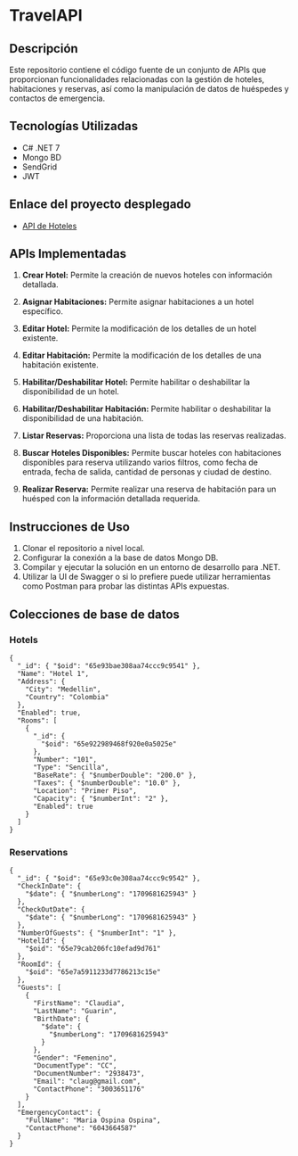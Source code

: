# TravelAPI

## Descripción

Este repositorio contiene el código fuente de un conjunto de APIs que proporcionan funcionalidades relacionadas con la gestión de hoteles, habitaciones y reservas, así como la manipulación de datos de huéspedes y contactos de emergencia.

## Tecnologías Utilizadas

- C# .NET 7
- Mongo BD
- SendGrid
- JWT

## Enlace del proyecto desplegado

- [API de Hoteles](http://www.cgtravelapi.somee.com/swagger/index.html)

## APIs Implementadas

1. **Crear Hotel:** Permite la creación de nuevos hoteles con información detallada.

2. **Asignar Habitaciones:** Permite asignar habitaciones a un hotel específico.

3. **Editar Hotel:** Permite la modificación de los detalles de un hotel existente.

4. **Editar Habitación:** Permite la modificación de los detalles de una habitación existente.

5. **Habilitar/Deshabilitar Hotel:** Permite habilitar o deshabilitar la disponibilidad de un hotel.

6. **Habilitar/Deshabilitar Habitación:** Permite habilitar o deshabilitar la disponibilidad de una habitación.

7. **Listar Reservas:** Proporciona una lista de todas las reservas realizadas.

8. **Buscar Hoteles Disponibles:** Permite buscar hoteles con habitaciones disponibles para reserva utilizando varios filtros, como fecha de entrada, fecha de salida, cantidad de personas y ciudad de destino.

9. **Realizar Reserva:** Permite realizar una reserva de habitación para un huésped con la información detallada requerida.

## Instrucciones de Uso

1. Clonar el repositorio a nivel local.
2. Configurar la conexión a la base de datos Mongo DB.
3. Compilar y ejecutar la solución en un entorno de desarrollo para .NET.
4. Utilizar la UI de Swagger o si lo prefiere puede utilizar herramientas como Postman para probar las distintas APIs expuestas.

## Colecciones de base de datos

### Hotels

```Mongo DB
{
  "_id": { "$oid": "65e93bae308aa74ccc9c9541" },
  "Name": "Hotel 1",
  "Address": {
    "City": "Medellin",
    "Country": "Colombia"
  },
  "Enabled": true,
  "Rooms": [
    {
      "_id": {
        "$oid": "65e922989468f920e0a5025e"
      },
      "Number": "101",
      "Type": "Sencilla",
      "BaseRate": { "$numberDouble": "200.0" },
      "Taxes": { "$numberDouble": "10.0" },
      "Location": "Primer Piso",
      "Capacity": { "$numberInt": "2" },
      "Enabled": true
    }
  ]
}
```

### Reservations

```Mongo DB
{
  "_id": { "$oid": "65e93c0e308aa74ccc9c9542" },
  "CheckInDate": {
    "$date": { "$numberLong": "1709681625943" }
  },
  "CheckOutDate": {
    "$date": { "$numberLong": "1709681625943" }
  },
  "NumberOfGuests": { "$numberInt": "1" },
  "HotelId": {
    "$oid": "65e79cab206fc10efad9d761"
  },
  "RoomId": {
    "$oid": "65e7a5911233d7786213c15e"
  },
  "Guests": [
    {
      "FirstName": "Claudia",
      "LastName": "Guarin",
      "BirthDate": {
        "$date": {
          "$numberLong": "1709681625943"
        }
      },
      "Gender": "Femenino",
      "DocumentType": "CC",
      "DocumentNumber": "2938473",
      "Email": "claug@gmail.com",
      "ContactPhone": "3003651176"
    }
  ],
  "EmergencyContact": {
    "FullName": "Maria Ospina Ospina",
    "ContactPhone": "6043664587"
  }
}
```
